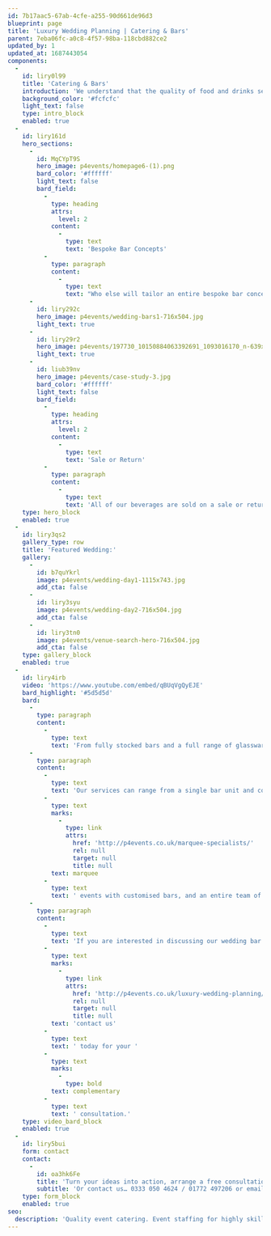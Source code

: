 ```yaml
---
id: 7b17aac5-67ab-4cfe-a255-90d661de96d3
blueprint: page
title: 'Luxury Wedding Planning | Catering & Bars'
parent: 7eba06fc-a0c8-4f57-98ba-118cbd882ce2
updated_by: 1
updated_at: 1687443054
components:
  -
    id: liry0l99
    title: 'Catering & Bars'
    introduction: 'We understand that the quality of food and drinks served at your wedding is a huge part of your overall experience. It’s for this reason that we only use the finest selection of tried and trusted caterers, along with our highly skilled cocktail bar staff and wine merchants. Ensuring you get the highest quality, for the best price possible.'
    background_color: '#fcfcfc'
    light_text: false
    type: intro_block
    enabled: true
  -
    id: liry161d
    hero_sections:
      -
        id: MqCYpT9S
        hero_image: p4events/homepage6-(1).png
        bard_color: '#ffffff'
        light_text: false
        bard_field:
          -
            type: heading
            attrs:
              level: 2
            content:
              -
                type: text
                text: 'Bespoke Bar Concepts'
          -
            type: paragraph
            content:
              -
                type: text
                text: "Who else will tailor an entire bespoke bar concept around your individual wedding theme? Creating a personalised cocktail menu, which once finalised, will be executed to\_perfection by our expertly trained mixologists. Leaving you and your guests wowed with a unique cocktail experience."
      -
        id: liry292c
        hero_image: p4events/wedding-bars1-716x504.jpg
        light_text: true
      -
        id: liry29r2
        hero_image: p4events/197730_10150884063392691_1093016170_n-639x504.jpg
        light_text: true
      -
        id: liub39nv
        hero_image: p4events/case-study-3.jpg
        bard_color: '#ffffff'
        light_text: false
        bard_field:
          -
            type: heading
            attrs:
              level: 2
            content:
              -
                type: text
                text: 'Sale or Return'
          -
            type: paragraph
            content:
              -
                type: text
                text: 'All of our beverages are sold on a sale or return basis, meaning you never need to worry about purchasing too much stock, or even worse, running out! We will ensure we over order the highest quality stock to meet your budget requirements so that your only concern is having fun.'
    type: hero_block
    enabled: true
  -
    id: liry3qs2
    gallery_type: row
    title: 'Featured Wedding:'
    gallery:
      -
        id: b7quYkrl
        image: p4events/wedding-day1-1115x743.jpg
        add_cta: false
      -
        id: liry3syu
        image: p4events/wedding-day2-716x504.jpg
        add_cta: false
      -
        id: liry3tn0
        image: p4events/venue-search-hero-716x504.jpg
        add_cta: false
    type: gallery_block
    enabled: true
  -
    id: liry4irb
    video: 'https://www.youtube.com/embed/qBUqVgQyEJE'
    bard_highlight: '#5d5d5d'
    bard:
      -
        type: paragraph
        content:
          -
            type: text
            text: 'From fully stocked bars and a full range of glassware, to mixologists, hosts and hostesses – there’s no job too large or too small.'
      -
        type: paragraph
        content:
          -
            type: text
            text: 'Our services can range from a single bar unit and cocktail bartender for a small number of select guests, right the way through to large '
          -
            type: text
            marks:
              -
                type: link
                attrs:
                  href: 'http://p4events.co.uk/marquee-specialists/'
                  rel: null
                  target: null
                  title: null
            text: marquee
          -
            type: text
            text: ' events with customised bars, and an entire team of hospitality staff.'
      -
        type: paragraph
        content:
          -
            type: text
            text: 'If you are interested in discussing our wedding bar service in more detail, please '
          -
            type: text
            marks:
              -
                type: link
                attrs:
                  href: 'http://p4events.co.uk/luxury-wedding-planning/wedding-enquiry/'
                  rel: null
                  target: null
                  title: null
            text: 'contact us'
          -
            type: text
            text: ' today for your '
          -
            type: text
            marks:
              -
                type: bold
            text: complementary
          -
            type: text
            text: ' consultation.'
    type: video_bard_block
    enabled: true
  -
    id: liry5bui
    form: contact
    contact:
      -
        id: oa3hk6Fe
        title: 'Turn your ideas into action, arrange a free consultation'
        subtitle: 'Or contact us… 0333 050 4624 / 01772 497206 or email us: info@p4events.co.uk'
    type: form_block
    enabled: true
seo:
  description: 'Quality event catering. Event staffing for highly skilled cocktail bar staff & wine merchants. Luxury & large scale event catering in the UK.'
---
```

